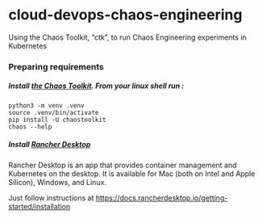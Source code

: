 # cloud-devops-chaos-engineering
Using the Chaos Toolkit,  “ctk”, to run Chaos Engineering experiments in Kubernetes

### Preparing requirements

##### Install [the Chaos Toolkit](https://github.com/chaostoolkit/chaostoolkit). From your linux shell run :

    python3 -m venv .venv
    source .venv/bin/activate
    pip install -U chaostoolkit
    chaos --help

##### Install [Rancher Desktop](https://rancherdesktop.io/)
Rancher Desktop is an app that provides container management and Kubernetes on the desktop. It is available for Mac (both on Intel and Apple Silicon), Windows, and Linux.

Just follow instructions at https://docs.rancherdesktop.io/getting-started/installation